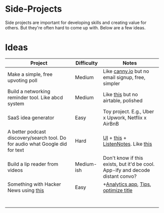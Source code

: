 # Side-Projects
Side projects are important for developing skills and creating value for others. But they're often hard to come up with. Below are a few ideas.


# Ideas

| Project                                                                                      |   Difficulty          |  Notes |
|----------------------------------------------------------------------------------------------|-----------------------|----------------------------|
| Make a simple, free upvoting poll                                                            | Medium                |  Like [canny.io](https://canny.io/) but no email signup, free, simpler |
| Build a networking reminder tool. Like abcd system                                           | Medium                |  Like [this](https://jakobgreenfeld.com/stay-in-touch) but no airtable, polished |
| SaaS idea generator                                                           | Easy                |  Toy project. E.g., Uber x Upwork, Netflix x AirBnB  |
| A better podcast discovery/search tool. Do for audio what Google did for text                                                            | Hard                |  [UI](https://askmybook.com/) + [this](https://twitter.com/karpathy/status/1574474952446615552?lang=en) + [ListenNotes](https://www.listennotes.com/). Like [this](https://hello.fathom.fm/) |
| Build a lip reader from videos                                                             | Medium-ish               |  Don't know if this exists, but it'd be cool. App-ify and decode distant convo? |
| Something with Hacker News using [this](https://cs.stanford.edu/people/karpathy/hn_analysis.html)                                                            |  Easy               |  +[Analytics app](https://medium.com/pycob/build-a-hacker-news-analytics-app-in-73-lines-of-python-21f1cd020e3d), [Tips](https://www.groovehq.com/blog/hacker-news), [optimize title](https://minimaxir.com/2022/08/gpt3-blog-title-optimizer/)|
|                                                             |                 |  |
|                                                             |                 |  |
|                                                             |                 |  |
|                                                             |                 |  |
|                                                             |                 |  |
|                                                             |                 |  |
|                                                             |                 |  |

